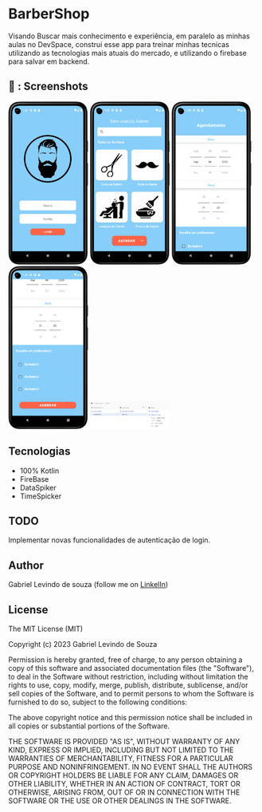 # BarberShop

Visando Buscar mais conhecimento e experiência, em paralelo as minhas aulas no DevSpace, construi esse app para treinar minhas tecnicas utilizando as tecnologias mais atuais do mercado, e utilizando o firebase para salvar em backend.

## 📸 : Screenshots

<!-- You can add more screenshots here if you like -->
<img src= "/Result/Login.png" width="160"> <img src= "/Result/home.png" width="160"> <img src= "/Result/save1.png" width="160"> <img src= "/Result/save2.png" width="160">  <img src= "/Result/db.png" width="160">

## Tecnologias

* 100% Kotlin
* FireBase
* DataSpiker
* TimeSpicker

## TODO

Implementar novas funcionalidades de autenticação de login.

## Author 

Gabriel Levindo de souza (follow me on [LinkelIn](linkedin.com/in/gabrielslevindo))


## License

The MIT License (MIT)

Copyright (c) 2023 Gabriel Levindo de Souza

Permission is hereby granted, free of charge, to any person obtaining a copy of
this software and associated documentation files (the "Software"), to deal in
the Software without restriction, including without limitation the rights to
use, copy, modify, merge, publish, distribute, sublicense, and/or sell copies of
the Software, and to permit persons to whom the Software is furnished to do so,
subject to the following conditions:

The above copyright notice and this permission notice shall be included in all
copies or substantial portions of the Software.

THE SOFTWARE IS PROVIDED "AS IS", WITHOUT WARRANTY OF ANY KIND, EXPRESS OR
IMPLIED, INCLUDING BUT NOT LIMITED TO THE WARRANTIES OF MERCHANTABILITY, FITNESS
FOR A PARTICULAR PURPOSE AND NONINFRINGEMENT. IN NO EVENT SHALL THE AUTHORS OR
COPYRIGHT HOLDERS BE LIABLE FOR ANY CLAIM, DAMAGES OR OTHER LIABILITY, WHETHER
IN AN ACTION OF CONTRACT, TORT OR OTHERWISE, ARISING FROM, OUT OF OR IN
CONNECTION WITH THE SOFTWARE OR THE USE OR OTHER DEALINGS IN THE SOFTWARE.

